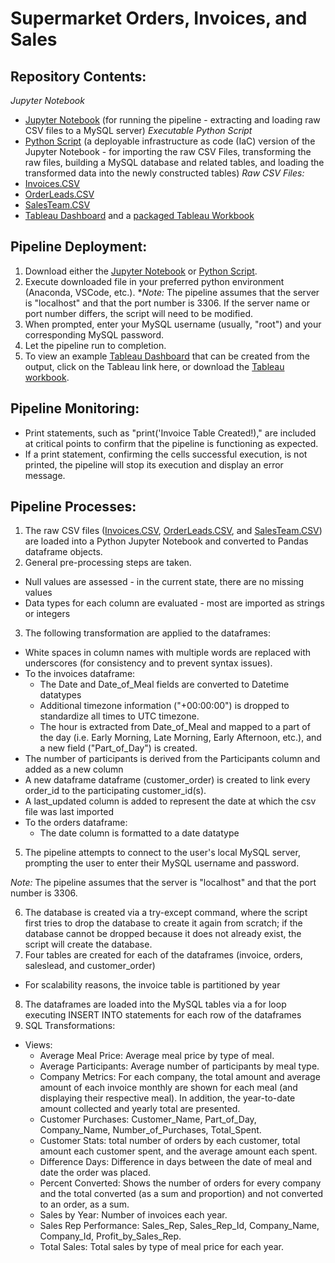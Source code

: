 # Supermarket Orders, Invoices, and Sales

## Repository Contents:
_Jupyter Notebook_
* [Jupyter Notebook](https://raw.githubusercontent.com/nlee98/ADS-507-Data-Engineering/main/ADS-507_Final_Notebook.ipynb) (for running the pipeline - extracting and loading raw CSV files to a MySQL server)
_Executable Python Script_
* [Python Script](https://raw.githubusercontent.com/nlee98/ADS-507-Data-Engineering/main/ADS-507_Final_Notebook.py) (a deployable infrastructure as code (IaC) version of the Jupyter Notebook - for importing the raw CSV Files, transforming the raw files, building a MySQL database and related tables, and loading the transformed data into the newly constructed tables)
 _Raw CSV Files:_
* [Invoices.CSV](https://raw.githubusercontent.com/nlee98/ADS-507-Data-Engineering/main/Invoices.csv)
* [OrderLeads.CSV](https://raw.githubusercontent.com/nlee98/ADS-507-Data-Engineering/main/OrderLeads.csv)
* [SalesTeam.CSV](https://raw.githubusercontent.com/nlee98/ADS-507-Data-Engineering/main/SalesTeam.csv) 
* [Tableau Dashboard](https://public.tableau.com/app/profile/christine1435/viz/SupermarketOrdersInvoicesandSalesDashboard/Dashboard?publish=yes) and a [packaged Tableau Workbook](https://github.com/nlee98/ADS-507-Data-Engineering/blob/main/Tableau%20Dashboard.twbx)

## Pipeline Deployment:
1. Download either the [Jupyter Notebook](https://raw.githubusercontent.com/nlee98/ADS-507-Data-Engineering/main/ADS-507_Final_Notebook.ipynb) or [Python Script](https://raw.githubusercontent.com/nlee98/ADS-507-Data-Engineering/main/ADS-507_Final_Notebook.py).
2. Execute downloaded file in your preferred python environment (Anaconda, VSCode, etc.).
  *_Note:_ The pipeline assumes that the server is "localhost" and that the port number is 3306. If the server name or port number differs, the script will need to be modified.
3. When prompted, enter your MySQL username (usually, "root") and your corresponding MySQL password.
4. Let the pipeline run to completion.
5. To view an example [Tableau Dashboard](https://public.tableau.com/app/profile/christine1435/viz/SupermarketOrdersInvoicesandSalesDashboard/Dashboard?publish=yes) that can be created from the output, click on the Tableau link here, or download the [Tableau workbook](https://github.com/nlee98/ADS-507-Data-Engineering/blob/main/Tableau%20Dashboard.twbx).

## Pipeline Monitoring:
* Print statements, such as "print('Invoice Table Created!)," are included at critical points to confirm that the pipeline is functioning as expected.
* If a print statement, confirming the cells successful execution, is not printed, the pipeline will stop its execution and display an error message.


## Pipeline Processes:
1. The raw CSV files ([Invoices.CSV](https://raw.githubusercontent.com/nlee98/ADS-507-Data-Engineering/main/Invoices.csv), [OrderLeads.CSV](https://raw.githubusercontent.com/nlee98/ADS-507-Data-Engineering/main/OrderLeads.csv), and [SalesTeam.CSV](https://raw.githubusercontent.com/nlee98/ADS-507-Data-Engineering/main/SalesTeam.csv)) are loaded into a Python Jupyter Notebook and converted to Pandas dataframe objects.
2. General pre-processing steps are taken.
 * Null values are assessed - in the current state, there are no missing values
 * Data types for each column are evaluated - most are imported as strings or integers
3. The following transformation are applied to the dataframes:
 * White spaces in column names with multiple words are replaced with underscores (for consistency and to prevent syntax issues).
 * To the invoices dataframe:
   * The Date and Date_of_Meal fields are converted to Datetime datatypes
   * Additional timezone information ("+00:00:00") is dropped to standardize all times to UTC timezone.
   * The hour is extracted from Date_of_Meal and mapped to a part of the day (i.e. Early Morning, Late Morning, Early Afternoon, etc.), and a new field ("Part_of_Day") is created.
  * The number of participants is derived from the Participants column and added as a new column
  * A new dataframe dataframe (customer_order) is created to link every order_id to the participating customer_id(s).
   * A last_updated column is added to represent the date at which the csv file was last imported
 * To the orders dataframe:
   * The date column is formatted to a date datatype
5. The pipeline attempts to connect to the user's local MySQL server, prompting the user to enter their  MySQL username and password.
 
  _Note:_ The pipeline assumes that the server is "localhost" and that the port number is 3306.
 
6. The database is created via a try-except command, where the script first tries to drop the database to create it again from scratch; if the database cannot be dropped because it does not already exist, the script will create the database.
7. Four tables are created for each of the dataframes (invoice, orders, saleslead, and customer_order)
 * For scalability reasons, the invoice table is partitioned by year
8. The dataframes are loaded into the MySQL tables via a for loop executing INSERT INTO statements for each row of the dataframes
9. SQL Transformations:
* Views:
   * Average Meal Price: Average meal price by type of meal.
   * Average Participants: Average number of participants by meal type.
   * Company Metrics: For each company, the total amount and average amount of each invoice monthly are shown for each meal (and displaying their respective meal). In addition, the year-to-date amount collected and yearly total are presented.
   * Customer Purchases: Customer_Name, Part_of_Day, Company_Name, Number_of_Purchases, Total_Spent.
   * Customer Stats: total number of orders by each customer, total amount each customer spent, and the average amount each spent.
   * Difference Days: Difference in days between the date of meal and date the order was placed.
   * Percent Converted: Shows the number of orders for every company and the total converted (as a sum and proportion) and not converted to an order, as a sum.
   * Sales by Year: Number of invoices each year.
   * Sales Rep Performance: Sales_Rep, Sales_Rep_Id, Company_Name, Company_Id, Profit_by_Sales_Rep.
   * Total Sales: Total sales by type of meal price for each year.
